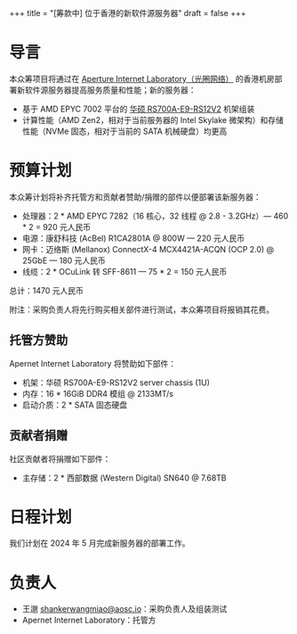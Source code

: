 +++
title = "[筹款中] 位于香港的新软件源服务器"
draft = false
+++

# 导言

本众筹项目将通过在 [Aperture Internet Laboratory（光圈网络）](https://apernet.io/) 的香港机房部署新软件源服务器提高服务质量和性能；新的服务器：

- 基于 AMD EPYC 7002 平台的 [华硕 RS700A-E9-RS12V2](https://servers.asus.com/products/Servers/Rack-Servers/RS700A-E9-RS12V2) 机架组装
- 计算性能（AMD Zen2，相对于当前服务器的 Intel Skylake 微架构）和存储性能（NVMe 固态，相对于当前的 SATA 机械硬盘）均更高

# 预算计划

本众筹计划将补齐托管方和贡献者赞助/捐赠的部件以便部署该新服务器：

- 处理器：2 * AMD EPYC 7282（16 核心，32 线程 @ 2.8 - 3.2GHz）— 460 * 2 = 920 元人民币
- 电源：康舒科技 (AcBel) R1CA2801A @ 800W — 220 元人民币
- 网卡：迈络斯 (Mellanox) ConnectX-4 MCX4421A-ACQN (OCP 2.0) @ 25GbE — 180 元人民币
- 线缆：2 * OCuLink 转 SFF-8611 — 75 * 2 = 150 元人民币

总计：1470 元人民币

附注：采购负责人将先行购买相关部件进行测试，本众筹项目将报销其花费。

## 托管方赞助

Apernet Internet Laboratory 将赞助如下部件：

- 机架：华硕 RS700A-E9-RS12V2 server chassis (1U)
- 内存：16 * 16GiB DDR4 模组 @ 2133MT/s
- 启动介质：2 * SATA 固态硬盘

## 贡献者捐赠

社区贡献者将捐赠如下部件：

- 主存储：2 * 西部数据 (Western Digital) SN640 @ 7.68TB

# 日程计划

我们计划在 2024 年 5 月完成新服务器的部署工作。

# 负责人

- 王邈 <shankerwangmiao@aosc.io>：采购负责人及组装测试
- Apernet Internet Laboratory：托管方
